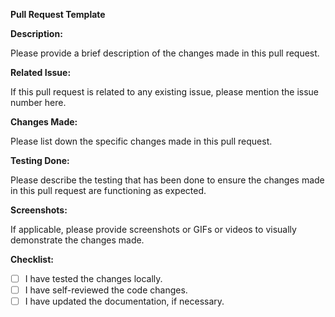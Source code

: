 **Pull Request Template**

**Description:**

Please provide a brief description of the changes made in this pull request.

**Related Issue:**

If this pull request is related to any existing issue, please mention the issue number here.

**Changes Made:**

Please list down the specific changes made in this pull request.

**Testing Done:**

Please describe the testing that has been done to ensure the changes made in this pull request are functioning as expected.

**Screenshots:**

If applicable, please provide screenshots or GIFs or videos to visually demonstrate the changes made.

**Checklist:**

- [ ] I have tested the changes locally.
- [ ] I have self-reviewed the code changes.
- [ ] I have updated the documentation, if necessary.
